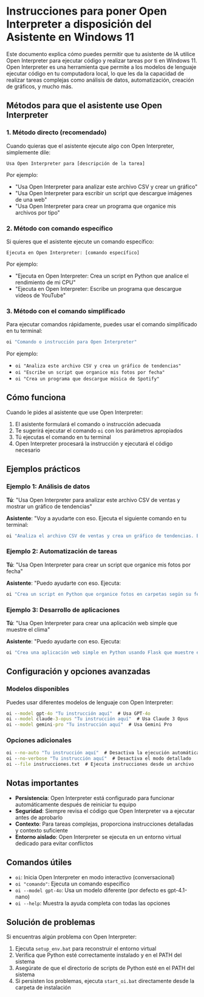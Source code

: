 # Instrucciones para poner Open Interpreter a disposición del Asistente en Windows 11

Este documento explica cómo puedes permitir que tu asistente de IA utilice Open Interpreter para ejecutar código y realizar tareas por ti en Windows 11. Open Interpreter es una herramienta que permite a los modelos de lenguaje ejecutar código en tu computadora local, lo que les da la capacidad de realizar tareas complejas como análisis de datos, automatización, creación de gráficos, y mucho más.

## Métodos para que el asistente use Open Interpreter

### 1. Método directo (recomendado)

Cuando quieras que el asistente ejecute algo con Open Interpreter, simplemente dile:

```
Usa Open Interpreter para [descripción de la tarea]
```

Por ejemplo:
- "Usa Open Interpreter para analizar este archivo CSV y crear un gráfico"
- "Usa Open Interpreter para escribir un script que descargue imágenes de una web"
- "Usa Open Interpreter para crear un programa que organice mis archivos por tipo"

### 2. Método con comando específico

Si quieres que el asistente ejecute un comando específico:

```
Ejecuta en Open Interpreter: [comando específico]
```

Por ejemplo:
- "Ejecuta en Open Interpreter: Crea un script en Python que analice el rendimiento de mi CPU"
- "Ejecuta en Open Interpreter: Escribe un programa que descargue videos de YouTube"

### 3. Método con el comando simplificado

Para ejecutar comandos rápidamente, puedes usar el comando simplificado en tu terminal:

```cmd
oi "Comando o instrucción para Open Interpreter"
```

Por ejemplo:
- `oi "Analiza este archivo CSV y crea un gráfico de tendencias"`
- `oi "Escribe un script que organice mis fotos por fecha"`
- `oi "Crea un programa que descargue música de Spotify"`

## Cómo funciona

Cuando le pides al asistente que use Open Interpreter:

1. El asistente formulará el comando o instrucción adecuada
2. Te sugerirá ejecutar el comando `oi` con los parámetros apropiados
3. Tú ejecutas el comando en tu terminal
4. Open Interpreter procesará la instrucción y ejecutará el código necesario

## Ejemplos prácticos

### Ejemplo 1: Análisis de datos

**Tú**: "Usa Open Interpreter para analizar este archivo CSV de ventas y mostrar un gráfico de tendencias"

**Asistente**: "Voy a ayudarte con eso. Ejecuta el siguiente comando en tu terminal:

```cmd
oi "Analiza el archivo CSV de ventas y crea un gráfico de tendencias. El archivo probablemente se encuentra en la carpeta actual."
```

### Ejemplo 2: Automatización de tareas

**Tú**: "Usa Open Interpreter para crear un script que organice mis fotos por fecha"

**Asistente**: "Puedo ayudarte con eso. Ejecuta:

```cmd
oi "Crea un script en Python que organice fotos en carpetas según su fecha de creación"
```

### Ejemplo 3: Desarrollo de aplicaciones

**Tú**: "Usa Open Interpreter para crear una aplicación web simple que muestre el clima"

**Asistente**: "Puedo ayudarte con eso. Ejecuta:

```cmd
oi "Crea una aplicación web simple en Python usando Flask que muestre el clima actual basado en la ubicación del usuario"
```

## Configuración y opciones avanzadas

### Modelos disponibles

Puedes usar diferentes modelos de lenguaje con Open Interpreter:

```cmd
oi --model gpt-4o "Tu instrucción aquí"  # Usa GPT-4o
oi --model claude-3-opus "Tu instrucción aquí"  # Usa Claude 3 Opus
oi --model gemini-pro "Tu instrucción aquí"  # Usa Gemini Pro
```

### Opciones adicionales

```cmd
oi --no-auto "Tu instrucción aquí"  # Desactiva la ejecución automática (te pedirá confirmación)
oi --no-verbose "Tu instrucción aquí"  # Desactiva el modo detallado
oi --file instrucciones.txt  # Ejecuta instrucciones desde un archivo
```

## Notas importantes

- **Persistencia**: Open Interpreter está configurado para funcionar automáticamente después de reiniciar tu equipo
- **Seguridad**: Siempre revisa el código que Open Interpreter va a ejecutar antes de aprobarlo
- **Contexto**: Para tareas complejas, proporciona instrucciones detalladas y contexto suficiente
- **Entorno aislado**: Open Interpreter se ejecuta en un entorno virtual dedicado para evitar conflictos

## Comandos útiles

- `oi`: Inicia Open Interpreter en modo interactivo (conversacional)
- `oi "comando"`: Ejecuta un comando específico
- `oi --model gpt-4o`: Usa un modelo diferente (por defecto es gpt-4.1-nano)
- `oi --help`: Muestra la ayuda completa con todas las opciones

## Solución de problemas

Si encuentras algún problema con Open Interpreter:

1. Ejecuta `setup_env.bat` para reconstruir el entorno virtual
2. Verifica que Python esté correctamente instalado y en el PATH del sistema
3. Asegúrate de que el directorio de scripts de Python esté en el PATH del sistema
4. Si persisten los problemas, ejecuta `start_oi.bat` directamente desde la carpeta de instalación
